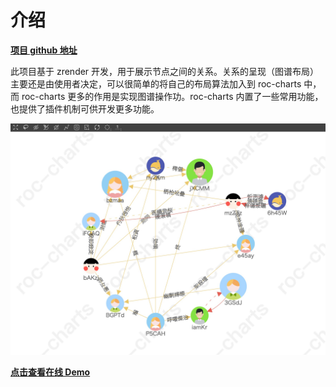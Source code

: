 # 介绍
[**项目 github 地址**](https://github.com/hepeng10/roc-charts)

此项目基于 zrender 开发，用于展示节点之间的关系。关系的呈现（图谱布局）主要还是由使用者决定，可以很简单的将自己的布局算法加入到 roc-charts 中，而 roc-charts 更多的作用是实现图谱操作功。roc-charts 内置了一些常用功能，也提供了插件机制可供开发更多功能。  

![chart](./media/chart.png)


[**点击查看在线 Demo**](https://hepeng10.github.io/roc-charts-demo/#/)
